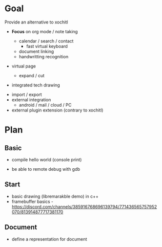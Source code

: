 # Goal

Provide an alternative to xochitl
- **Focus** on org mode / note taking
    - calendar / search / contact
        - fast virtual keyboard
    - document linking
    * handwritting recognition
 
- virtual page
    - expand / cut
- integrated tech drawing
* import / export
* external integration
    - android / mail / cloud / PC
* external plugin extension (contrary to xochitl)

# Plan
## Basic
- compile hello world (console print)
* be able to remote debug with gdb


## Start
- basic drawing (libremarakble demo) in c++
- framebuffer basics - https://discord.com/channels/385916768696139794/771436565757952070/813914877717381170

## Document
- define a representation for document

